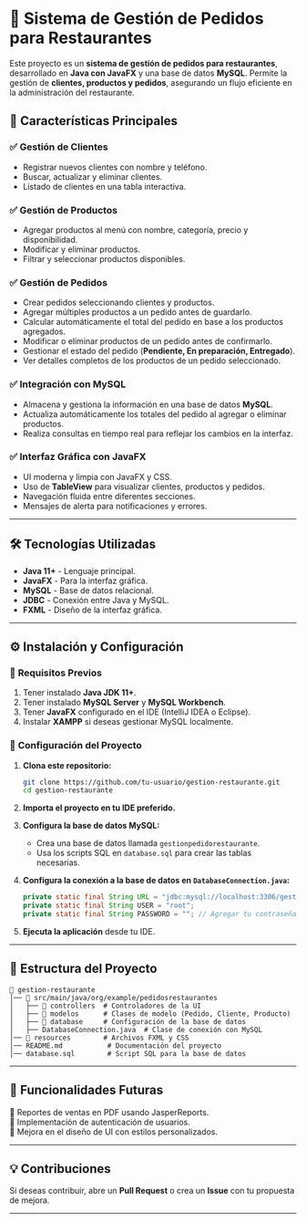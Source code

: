 # 📌 Sistema de Gestión de Pedidos para Restaurantes

Este proyecto es un **sistema de gestión de pedidos para restaurantes**, desarrollado en **Java con JavaFX** y una base de datos **MySQL**. Permite la gestión de **clientes, productos y pedidos**, asegurando un flujo eficiente en la administración del restaurante.

## 🚀 **Características Principales**

### ✅ **Gestión de Clientes**
- Registrar nuevos clientes con nombre y teléfono.
- Buscar, actualizar y eliminar clientes.
- Listado de clientes en una tabla interactiva.

### ✅ **Gestión de Productos**
- Agregar productos al menú con nombre, categoría, precio y disponibilidad.
- Modificar y eliminar productos.
- Filtrar y seleccionar productos disponibles.

### ✅ **Gestión de Pedidos**
- Crear pedidos seleccionando clientes y productos.
- Agregar múltiples productos a un pedido antes de guardarlo.
- Calcular automáticamente el total del pedido en base a los productos agregados.
- Modificar o eliminar productos de un pedido antes de confirmarlo.
- Gestionar el estado del pedido (**Pendiente, En preparación, Entregado**).
- Ver detalles completos de los productos de un pedido seleccionado.

### ✅ **Integración con MySQL**
- Almacena y gestiona la información en una base de datos **MySQL**.
- Actualiza automáticamente los totales del pedido al agregar o eliminar productos.
- Realiza consultas en tiempo real para reflejar los cambios en la interfaz.

### ✅ **Interfaz Gráfica con JavaFX**
- UI moderna y limpia con JavaFX y CSS.
- Uso de **TableView** para visualizar clientes, productos y pedidos.
- Navegación fluida entre diferentes secciones.
- Mensajes de alerta para notificaciones y errores.

---

## 🛠️ **Tecnologías Utilizadas**
- **Java 11+** - Lenguaje principal.
- **JavaFX** - Para la interfaz gráfica.
- **MySQL** - Base de datos relacional.
- **JDBC** - Conexión entre Java y MySQL.
- **FXML** - Diseño de la interfaz gráfica.

---

## ⚙️ **Instalación y Configuración**

### 🔹 **Requisitos Previos**
1. Tener instalado **Java JDK 11+**.
2. Tener instalado **MySQL Server** y **MySQL Workbench**.
3. Tener **JavaFX** configurado en el IDE (IntelliJ IDEA o Eclipse).
4. Instalar **XAMPP** si deseas gestionar MySQL localmente.

### 🔹 **Configuración del Proyecto**
1. **Clona este repositorio:**
   ```bash
   git clone https://github.com/tu-usuario/gestion-restaurante.git
   cd gestion-restaurante
   ```

2. **Importa el proyecto en tu IDE preferido.**
3. **Configura la base de datos MySQL:**
   - Crea una base de datos llamada `gestionpedidorestaurante`.
   - Usa los scripts SQL en `database.sql` para crear las tablas necesarias.

4. **Configura la conexión a la base de datos en `DatabaseConnection.java`:**
   ```java
   private static final String URL = "jdbc:mysql://localhost:3306/gestionpedidorestaurante";
   private static final String USER = "root";
   private static final String PASSWORD = ""; // Agregar tu contraseña si es necesario
   ```

5. **Ejecuta la aplicación** desde tu IDE.

---

## 📄 **Estructura del Proyecto**
```
📂 gestion-restaurante
│── 📂 src/main/java/org/example/pedidosrestaurantes
│   ├── 📂 controllers  # Controladores de la UI
│   ├── 📂 modelos      # Clases de modelo (Pedido, Cliente, Producto)
│   ├── 📂 database     # Configuración de la base de datos
│   ├── DatabaseConnection.java  # Clase de conexión con MySQL
│── 📂 resources        # Archivos FXML y CSS
│── README.md           # Documentación del proyecto
│── database.sql        # Script SQL para la base de datos
```

---

## 📌 **Funcionalidades Futuras**
🔹 Reportes de ventas en PDF usando JasperReports.  
🔹 Implementación de autenticación de usuarios.  
🔹 Mejora en el diseño de UI con estilos personalizados.  

---

## 💡 **Contribuciones**
Si deseas contribuir, abre un **Pull Request** o crea un **Issue** con tu propuesta de mejora.

---

